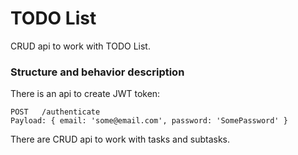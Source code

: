 # TODO List
CRUD api to work with TODO List.

### Structure and behavior description
There is an api to create JWT token:

    POST   /authenticate
    Payload: { email: 'some@email.com', password: 'SomePassword' }

There are CRUD api to work with tasks and subtasks.
